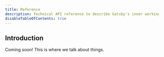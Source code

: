 ```yaml
---
title: Reference
description: Technical API reference to describe Gatsby's inner workings
disableTableOfContents: true
---
```


## Introduction

Coming soon! This is where we talk about things.
